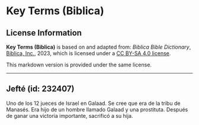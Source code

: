 # Key Terms (Biblica)

## License Information

**Key Terms (Biblica)** is based on and adapted from: _Biblica Bible Dictionary_, [Biblica, Inc.](https://www.biblica.com/), 2023, which is licensed under a [CC BY-SA 4.0 license](https://creativecommons.org/licenses/by-sa/4.0/legalcode.en).

This markdown version is provided under the same license.



--------------------------------

## Jefté (id: 232407)

Uno de los 12 jueces de Israel en Galaad. Se cree que era de la tribu de Manasés. Era hijo de un hombre llamado Galaad y una prostituta. Después de ganar una victoria importante, sacrificó a su hija.


